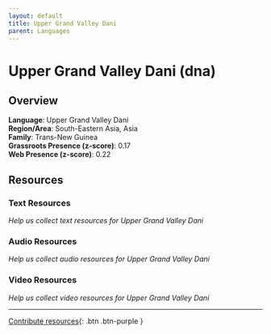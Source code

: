 ```yaml
---
layout: default
title: Upper Grand Valley Dani
parent: Languages
---
```


# Upper Grand Valley Dani (dna)

## Overview

**Language**: Upper Grand Valley Dani  
**Region/Area**: South-Eastern Asia, Asia  
**Family**: Trans-New Guinea  
**Grassroots Presence (z-score)**: 0.17  
**Web Presence (z-score)**: 0.22  

## Resources

### Text Resources
*Help us collect text resources for Upper Grand Valley Dani*

### Audio Resources
*Help us collect audio resources for Upper Grand Valley Dani*

### Video Resources
*Help us collect video resources for Upper Grand Valley Dani*

---

[Contribute resources](https://forms.office.com/e/1SfLJx3u1r){: .btn .btn-purple }
